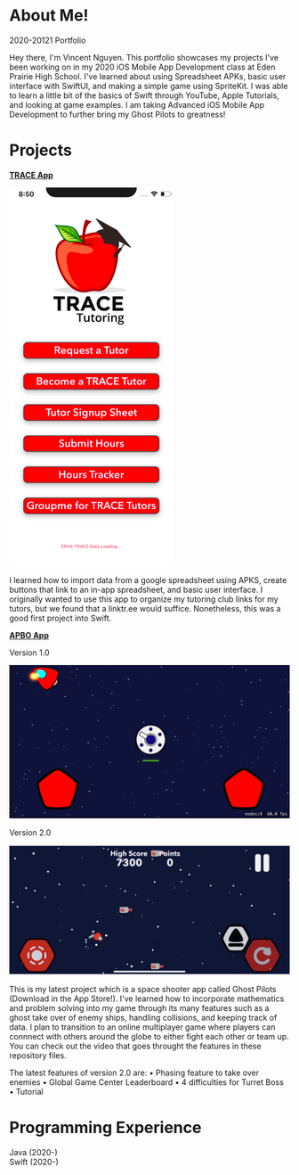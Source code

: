 # About Me!
2020-20121 Portfolio

Hey there, I'm Vincent Nguyen. This portfolio showcases my projects I've been working on in my 2020 iOS Mobile App Development class at Eden Prairie High School. I've learned about using Spreadsheet APKs, basic user interface with SwiftUI, and making a simple game using SpriteKit. I was able to learn a little bit of the basics of Swift through YouTube, Apple Tutorials, and looking at game examples. I am taking Advanced iOS Mobile App Development to further bring my Ghost Pilots to greatness!

# Projects

[**TRACE App**](https://github.com/Nagooy3n/TraceApp)

![Screenshot](TRACE_Example.png)

I learned how to import data from a google spreadsheet using APKS, create buttons that link to an in-app spreadsheet, and basic user interface.
I originally wanted to use this app to organize my tutoring club links for my tutors, but we found that a linktr.ee would suffice. Nonetheless, this was a good first project into Swift.


[**APBO App**](https://github.com/1201dc/APBOv2)

Version 1.0

![Screenshot](APBO_Example.png)

Version 2.0

![Screenshot](IMG_7204.PNG)

This is my latest project which is a space shooter app called Ghost Pilots (Download in the App Store!). I've learned how to incorporate mathematics and problem solving into my game through its many features such as a ghost take over of enemy ships, handling collisions, and keeping track of data. I plan to transition to an online multiplayer game where players can connnect with others around the globe to either fight each other or team up. You can check out the video that goes throught the features in these repository files.

The latest features of version 2.0 are: 
• Phasing feature to take over enemies
• Global Game Center Leaderboard
• 4 difficulties for Turret Boss
• Tutorial

# Programming Experience

Java (2020-)  
Swift (2020-)  
